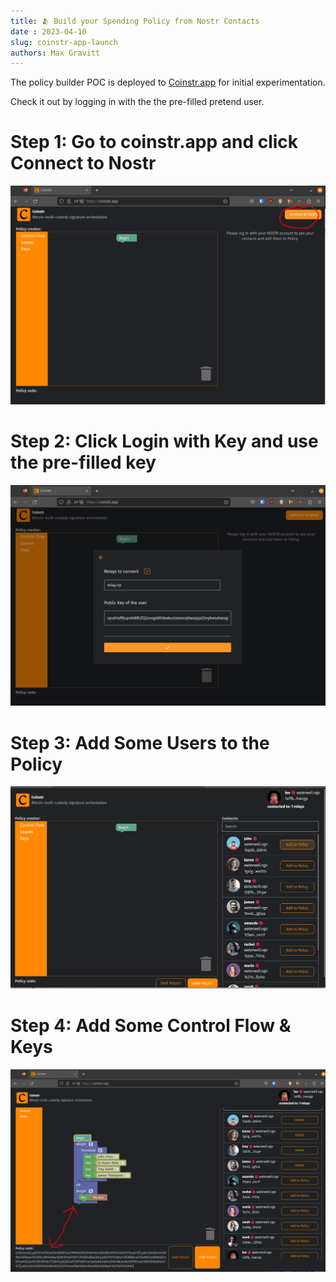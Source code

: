 ```yaml
---
title: 🫂 Build your Spending Policy from Nostr Contacts
date : 2023-04-10
slug: coinstr-app-launch
authors: Max Gravitt
---
```

<head>
  <title>🫂 Build your Spending Policy from Nostr Contacts</title>
  <meta charSet="utf-8" />
  <meta property="og:title" content="🫂 Build your Spending Policy from your Nostr Contacts" />
  <meta property="og:image" content="https://coinstr.io/coinstr.png" />
  <meta property="og:description" content="Coinstr.app launches with the ability to build a policy from your Nostr contacts" />
  <meta property="og:url" content="https://coinstr.io/articles/coinstr-app-launch" />
  <meta name="twitter:title" content="🫂 Build your Spending Policy from your Nostr Contacts" />
  <meta name="twitter:creator" content="@MaxGravitt">
  <meta name="twitter:card" content="summary_large_image" />
  <meta name="twitter:image" content="https://coinstr.io/coinstr.png" />
  <meta name="twitter:description" content="Coinstr.app launches with the ability to build a policy from your Nostr contacts" />
</head>

The policy builder POC is deployed to [Coinstr.app](https://coinstr.app) for initial experimentation. 

Check it out by logging in with the the pre-filled pretend user.

# Step 1: Go to coinstr.app and click Connect to Nostr
![image](step-1-connect-to-nostr.png)

# Step 2: Click Login with Key and use the pre-filled key
![image](step-2-use-prefilled-key.png)

# Step 3: Add Some Users to the Policy
![image](step-3-add-to-policy.png)

# Step 4: Add Some Control Flow & Keys
![image](step-4-add-control-flow.png)

